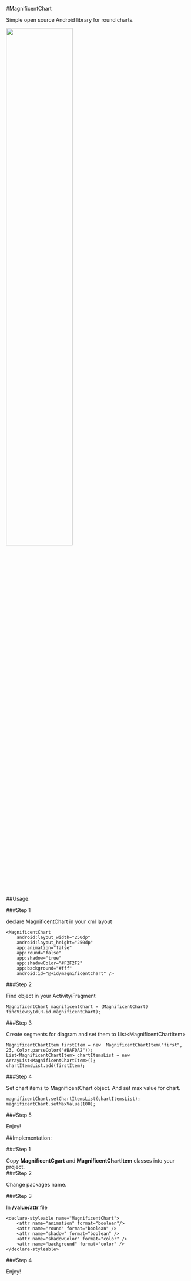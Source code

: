 #MagnificentChart

Simple open source Android library for round charts.

<img src="https://www.dropbox.com/s/53uiojut8bf6m0q/magnificent_chart_1.png?dl=1" height="60%" width="60%">

##Usage:

###Step 1

declare MagnificentChart in your xml layout

	<MagnificentChart
        android:layout_width="250dp"
        android:layout_height="250dp"
        app:animation="false"
        app:round="false"
        app:shadow="true"
        app:shadowColor="#F2F2F2"
        app:background="#fff"
        android:id="@+id/magnificentChart" />
        
       
###Step 2

Find object in your Activity/Fragment 

	MagnificentChart magnificentChart = (MagnificentChart) findViewById(R.id.magnificentChart);
	
	        
###Step 3

Create segments for diagram	 and set them to List\<MagnificentChartItem>

	MagnificentChartItem firstItem = new  MagnificentChartItem("first", 23, Color.parseColor("#BAF0A2"));
	List<MagnificentChartItem> chartItemsList = new ArrayList<MagnificentChartItem>();
	chartItemsList.add(firstItem);
	
###Step 4	

Set chart items to MagnificentChart object.
And set max value for chart.

	magnificentChart.setChartItemsList(chartItemsList);
	magnificentChart.setMaxValue(100);
	
###Step 5

Enjoy!


##Implementation:

###Step 1

Copy **MagnificentCgart** and **MagnificentChartItem** classes into your project. 	
###Step 2	
	
Change packages name.

###Step 3	
	
In **/value/attr** file 

	<declare-styleable name="MagnificentChart">
        <attr name="animation" format="boolean"/>
        <attr name="round" format="boolean" />
        <attr name="shadow" format="boolean" />
        <attr name="shadowColor" format="color" />
        <attr name="background" format="color" />
    </declare-styleable>
    
###Step 4

Enjoy!     
	